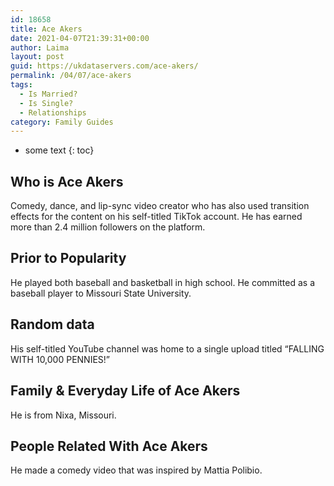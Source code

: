 ```yaml
---
id: 18658
title: Ace Akers
date: 2021-04-07T21:39:31+00:00
author: Laima
layout: post
guid: https://ukdataservers.com/ace-akers/
permalink: /04/07/ace-akers
tags:
  - Is Married?
  - Is Single?
  - Relationships
category: Family Guides
---
```


* some text
{: toc}


## Who is Ace Akers
                  
                  
                  
Comedy, dance, and lip-sync video creator who has also used transition effects for the content on his self-titled TikTok account. He has earned more than 2.4 million followers on the platform.
                  
              
            
              
            
                
                
                
## Prior to Popularity
                  
                  
                  
He played both baseball and basketball in high school. He committed as a baseball player to Missouri State University.
                  
              
            
              
            
                
                
                
## Random data
                  
                  
                  
His self-titled YouTube channel was home to a single upload titled &#8220;FALLING WITH 10,000 PENNIES!&#8221;
                  
              
            
              
            
                
                
                
## Family & Everyday Life of Ace Akers
                  
                  
                  
He is from Nixa, Missouri.
                  
              
            
              
            
                
                
                
## People Related With Ace Akers
                  
                  
                  
He made a comedy video that was inspired by Mattia Polibio.
                  
              
            
              
            
                
              
            
              
              
            
            
              
            
          
          
          